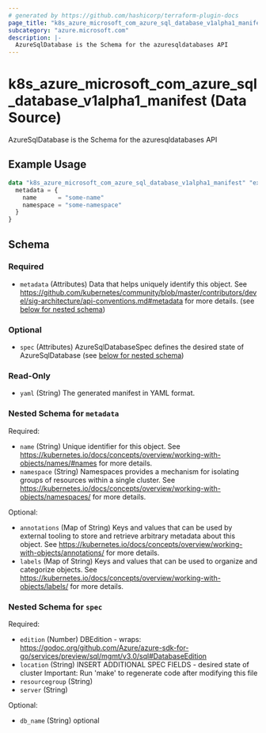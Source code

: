 ```yaml
---
# generated by https://github.com/hashicorp/terraform-plugin-docs
page_title: "k8s_azure_microsoft_com_azure_sql_database_v1alpha1_manifest Data Source - terraform-provider-k8s"
subcategory: "azure.microsoft.com"
description: |-
  AzureSqlDatabase is the Schema for the azuresqldatabases API
---
```


# k8s_azure_microsoft_com_azure_sql_database_v1alpha1_manifest (Data Source)

AzureSqlDatabase is the Schema for the azuresqldatabases API

## Example Usage

```terraform
data "k8s_azure_microsoft_com_azure_sql_database_v1alpha1_manifest" "example" {
  metadata = {
    name      = "some-name"
    namespace = "some-namespace"
  }
}
```

<!-- schema generated by tfplugindocs -->
## Schema

### Required

- `metadata` (Attributes) Data that helps uniquely identify this object. See https://github.com/kubernetes/community/blob/master/contributors/devel/sig-architecture/api-conventions.md#metadata for more details. (see [below for nested schema](#nestedatt--metadata))

### Optional

- `spec` (Attributes) AzureSqlDatabaseSpec defines the desired state of AzureSqlDatabase (see [below for nested schema](#nestedatt--spec))

### Read-Only

- `yaml` (String) The generated manifest in YAML format.

<a id="nestedatt--metadata"></a>
### Nested Schema for `metadata`

Required:

- `name` (String) Unique identifier for this object. See https://kubernetes.io/docs/concepts/overview/working-with-objects/names/#names for more details.
- `namespace` (String) Namespaces provides a mechanism for isolating groups of resources within a single cluster. See https://kubernetes.io/docs/concepts/overview/working-with-objects/namespaces/ for more details.

Optional:

- `annotations` (Map of String) Keys and values that can be used by external tooling to store and retrieve arbitrary metadata about this object. See https://kubernetes.io/docs/concepts/overview/working-with-objects/annotations/ for more details.
- `labels` (Map of String) Keys and values that can be used to organize and categorize objects. See https://kubernetes.io/docs/concepts/overview/working-with-objects/labels/ for more details.


<a id="nestedatt--spec"></a>
### Nested Schema for `spec`

Required:

- `edition` (Number) DBEdition - wraps: https://godoc.org/github.com/Azure/azure-sdk-for-go/services/preview/sql/mgmt/v3.0/sql#DatabaseEdition
- `location` (String) INSERT ADDITIONAL SPEC FIELDS - desired state of cluster Important: Run 'make' to regenerate code after modifying this file
- `resourcegroup` (String)
- `server` (String)

Optional:

- `db_name` (String) optional
